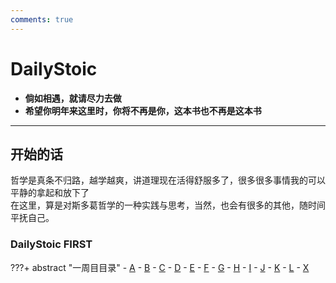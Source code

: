 ```yaml
---
comments: true
---
```

# **DailyStoic**

- __倘如相遇，就请尽力去做__
-  __希望你明年来这里时，你将不再是你，这本书也不再是这本书__  


---
## 开始的话
哲学是真条不归路，越学越爽，讲道理现在活得舒服多了，很多很多事情我的可以平静的拿起和放下了  
在这里，算是对斯多葛哲学的一种实践与思考，当然，也会有很多的其他，随时间平抚自己。  

### DailyStoic FIRST

???+ abstract "一周目目录"
    - [A](./stoic0/m01.md)
    - [B](./stoic0/m02.md)
    - [C](./stoic0/m03.md)
    - [D](./stoic0/m04.md)
    - [E](./stoic0/m05.md)
    - [F](./stoic0/m06.md)
    - [G](./stoic0/m07.md)
    - [H](./stoic0/m08.md)
    - [I](./stoic0/m09.md)
    - [J](./stoic0/m10.md)
    - [K](./stoic0/m11.md)
    - [L](./stoic0/m12.md)
    - [X](./stoic0/m13.md)